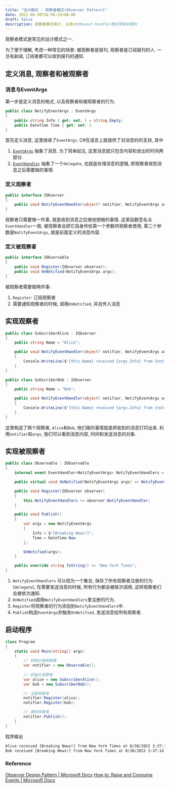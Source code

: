 ```yaml
---
title: "设计模式 - 观察者模式(Observer Pattern)"
date: 2022-08-30T16:56:33+08:00
draft: false
description: 观察者模式简介, 以及c#的event-handler模式带来的便利
---
```


观察者模式是常见的设计模式之一.

<!--more-->

为了便于理解, 考虑一种常见的场景: 被观察者是报刊, 观察者是订阅报刊的人. 一旦有新闻, 订阅者都可以收到报刊的通知.

## 定义消息, 观察者和被观察者
### 消息与EventArgs
第一步是定义消息的格式, 以及观察者和被观察者的行为.
```c#
public class NotifyEventArgs : EventArgs
{
    public string Info { get; set; } = string.Empty;
    public DateTime Time { get; set; }
}
```
首先定义消息, 这里继承了`EventArgs`. C#在语言上就提供了对消息的的支持, 其中
1. [`EventArgs`](https://docs.microsoft.com/en-us/dotnet/api/system.eventargs?view=net-6.0) 抽象了消息. 为了简单起见, 这里消息就只包含内容和发出的时间两部分.
2. [`EventHandler`](https://docs.microsoft.com/en-us/dotnet/api/system.eventhandler?view=net-6.0) 抽象了一个`delegate`, 也就是处理消息的逻辑, 即观察者收到消息之后需要做的事情.

### 定义观察者
```c#
public interface IObserver
{
    public void NotifyEventHandler(object? notifier, NotifyEventArgs args);
}
```
观察者只需要做一件事, 就是收到消息之后做他想做的事情. 这里函数签名与`EventHandler`一致, 被观察者会把它自身传给第一个参数供观察者使用, 第二个参数是`NotifyEventArgs`, 就是前面定义的消息内容.

### 定义被观察者
```c#
public interface IObservable
{
    public void Register(IObserver observer);
    public void OnNotified(NotifyEventArgs args);
}
```
被观察者需要做两件事:
1. `Register`: 订阅观察者 
2. 需要通知观察者的时候, 调用`OnNotified`, 并且传入消息

## 实现观察者
```c#
public class SubscriberAlice : IObserver
{
    public string Name = "Alice";

    public void NotifyEventHandler(object? notifier, NotifyEventArgs args)
    {
        Console.WriteLine($"{this.Name} received {args.Info} from {notifier?.ToString()} at {args.Time}.");
    }
}

public class SubscriberBob : IObserver
{
    public string Name = "Bob";

    public void NotifyEventHandler(object? notifier, NotifyEventArgs args)
    {
        Console.WriteLine($"{this.Name} received {args.Info} from {notifier?.ToString()} at {args.Time}.");
    }
}
```
这里构造了两个观察者, `Alice`和`Bob`, 他们做的事情就是把收到的消息打印出来. 利用`notifier`和`args`, 我们可以看到消息内容, 时间和发送消息的对象.

## 实现被观察者
```c#
public class Observable : IObservable
{
    internal event EventHandler<NotifyEventArgs> NotifyEventHandlers = delegate {};

    public virtual void OnNotified(NotifyEventArgs args) => NotifyEventHandlers(this, args);

    public void Register(IObserver observer)
    {
        this.NotifyEventHandlers += observer.NotifyEventHandler;
    }

    public void Publish()
    {
        var args = new NotifyEventArgs 
        {
            Info = $"[Breaking News!]", 
            Time = DateTime.Now 
        };

        OnNotified(args);
    }

    public override string ToString() => "New York Times";
}
```
1. `NotifyEventHandlers` 可以视为一个集合, 保存了所有观察者注册的行为(`delegate`), 在需要发送消息的时候, 所有行为都会被依次调用, 这样观察者们会被依次通知.
2. `OnNotified`调用`NotifyEventHandlers`里注册的行为.
3. `Register`将观察者的行为添加到`NotifyEventHandlers`中.
4. `Publish`构造`EventArgs`并触发`OnNotified`, 发送消息给所有观察者.

## 启动程序
```c#
class Program
{
    static void Main(string[] args)
    {
        // 初始化被观察者
        var notifier = new Observable();
        
        // 初始化观察者
        var alice = new SubscriberAlice();
        var bob = new SubscriberBob();

        // 注册观察者
        notifier.Register(alice);
        notifier.Register(bob);

        // 通知观察者
        notifier.Publish();
    }
}
```

程序输出
```txt
Alice received [Breaking News!] from New York Times at 8/30/2022 3:37:14 PM.
Bob received [Breaking News!] from New York Times at 8/30/2022 3:37:14 PM.
```

### Reference
[Observer Design Pattern | Microsoft Docs](https://docs.microsoft.com/en-us/dotnet/standard/events/observer-design-pattern)
[How to: Raise and Consume Events | Microsoft Docs](https://docs.microsoft.com/en-us/dotnet/standard/events/how-to-raise-and-consume-events)
